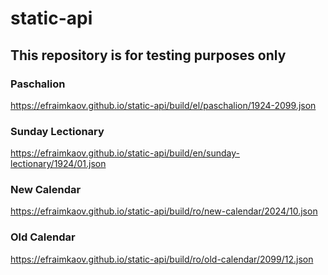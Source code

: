 # static-api

## This repository is for testing purposes only

### Paschalion

https://efraimkaov.github.io/static-api/build/el/paschalion/1924-2099.json

### Sunday Lectionary

https://efraimkaov.github.io/static-api/build/en/sunday-lectionary/1924/01.json

### New Calendar

https://efraimkaov.github.io/static-api/build/ro/new-calendar/2024/10.json

### Old Calendar

https://efraimkaov.github.io/static-api/build/ro/old-calendar/2099/12.json
